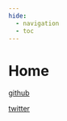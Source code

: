 ```yaml
---
hide:
  - navigation
  - toc
---
```


# Home

[github](https://github.com/andjmp)

[twitter](https://twitter.com/notandjmp)
